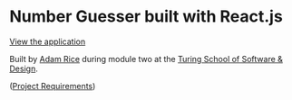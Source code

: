 # Number Guesser built with React.js

[View the application](https://adam-rice.github.io/React_Number_Guesser/)

Built by [Adam Rice](https://github.com/adam-rice) during module two at the [Turing School of Software & Design](https://www.turing.io/).

([Project Requirements](http://frontend.turing.io/projects/number-guesser-in-react.html))
